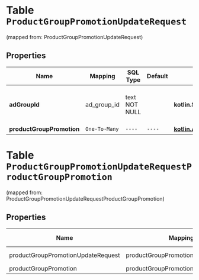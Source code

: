 
# Table `ProductGroupPromotionUpdateRequest`
(mapped from: ProductGroupPromotionUpdateRequest)

## Properties
Name | Mapping | SQL Type | Default | Type | Description | Notes
---- | ------- | -------- | ------- | ---- | ----------- | -----
**adGroupId** | ad_group_id | text NOT NULL |  | **kotlin.String** | ID of the ad group the product group belongs to. | 
**productGroupPromotion** | `One-To-Many` | `----` | `----`  | [**kotlin.Array&lt;ProductGroupPromotion&gt;**](ProductGroupPromotion.md) |  | 



# **Table `ProductGroupPromotionUpdateRequestProductGroupPromotion`**
(mapped from: ProductGroupPromotionUpdateRequestProductGroupPromotion)

## Properties
Name | Mapping | SQL Type | Default | Type | Description | Notes
---- | ------- | -------- | ------- | ---- | ----------- | -----
productGroupPromotionUpdateRequest | productGroupPromotionUpdateRequest | long | | kotlin.Long | Primary Key | *one*
productGroupPromotion | productGroupPromotion | long | | kotlin.Long | Foreign Key | *many*



